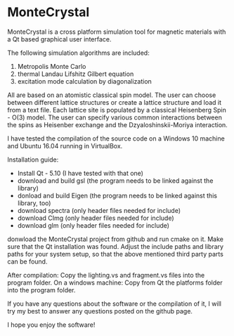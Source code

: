 # MonteCrystal

MonteCrystal is a cross platform simulation tool for magnetic materials with a Qt based 
graphical user interface.

The following simulation algorithms are included:

1) Metropolis Monte Carlo
2) thermal Landau Lifshitz Gilbert equation
3) excitation mode calculation by diagonalization

All are based on an atomistic classical spin model. The user can choose between different 
lattice structures or create a lattice structure and load it from a text file. Each lattice
site is populated by a classical Heisenberg Spin - O(3) model. The user can specify various
common interactions between the spins as Heisenber exchange and the Dzyaloshinskii-Moriya
interaction.


I have tested the compilation of the source code on a Windows 10 machine and Ubuntu 16.04 
running in VirtualBox.

Installation guide:

- Install Qt - 5.10  (I have tested with that one)
- download and build gsl (the program needs to be linked against the library)
- donload and build Eigen (the program needs to be linked against this library, too)
- download spectra (only header files needed for include)
- download CImg (only header files needed for include)
- download glm (only header files needed for include)

donwload the MonteCrystal project from github and run cmake on it. Make sure that the Qt
installation was found. Adjust the include paths and library paths for your system setup,
so that the above mentioned third party parts can be found.

After compilation: 
Copy the lighting.vs and fragment.vs files into the program folder. 
On a windows machine: Copy from Qt the platforms folder into the program folder.


If you have any questions about the software or the compilation of it, I will try my best 
to answer any questions posted on the github page.

I hope you enjoy the software!
